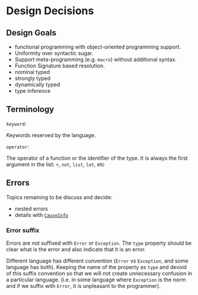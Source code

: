 # Design Decisions

## Design Goals

- functional programming with object-oriented programming support.
- Uniformity over syntactic sugar.
- Support meta-programming (e.g. `macro`) without additional syntax.
- Function Signature based resolution.
- nominal typed
- strongly typed
- dynamically typed
- type inference

## Terminology

`keyword`:

Keywords reserved by the language.

`operator`:

The operator of a function or the identifier of the type.
It is always the first argument in the list: `+`, `not`, `list`, `let`, etc

## Errors

Topics remaining to be discuss and decide:

- nested errors
- details with [`CauseInfo`](https://github.com/unional/google-cloud-api/blob/master/src/types.ts#L119)

### Error suffix

Errors are not suffixed with `Error` or `Exception`.
The `type` property should be clear what is the error and also indicate that it is an error.

Different language has different convention (`Error` vs `Exception`, and some language has both).
Keeping the name of the property as `type` and devoid of this suffix convention so that we will not create unnecessary confusion in a particular language.
(i.e. in some language where `Exception` is the norm and if we suffix with `Error`, it is unpleasant to the programmer).
